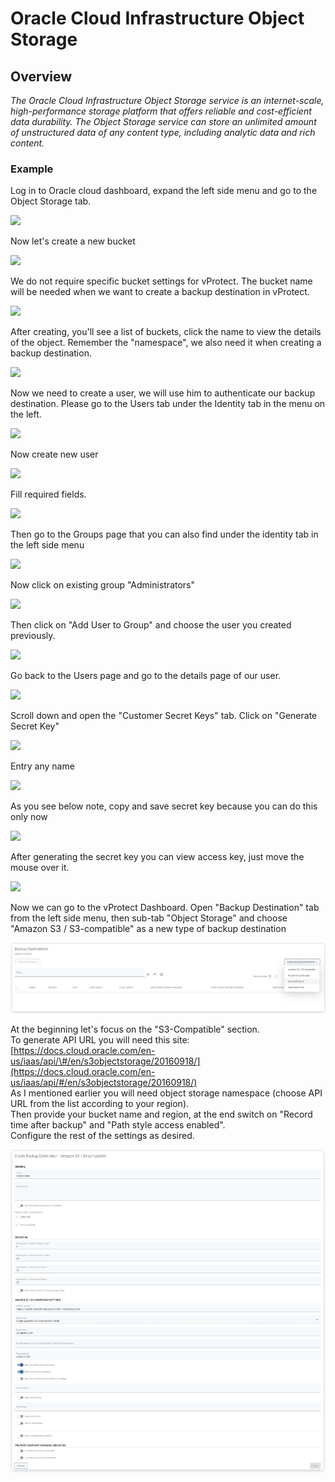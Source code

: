 # Oracle Cloud Infrastructure Object Storage

## Overview

_The Oracle Cloud Infrastructure Object Storage service is an internet-scale, high-performance storage platform that offers reliable and cost-efficient data durability. The Object Storage service can store an unlimited amount of unstructured data of any content type, including analytic data and rich content._

### Example

Log in to Oracle cloud dashboard, expand the left side menu and go to the Object Storage tab.

![](../../../.gitbook/assets/object-storage-oracle-cloud-object-storage.jpg)

Now let's create a new bucket

![](../../../.gitbook/assets/object-storage-oracle-cloud-object-storage-bucket.jpg)

We do not require specific bucket settings for vProtect. The bucket name will be needed when we want to create a backup destination in vProtect.

![](../../../.gitbook/assets/object-storage-oracle-cloud-object-storage-bucket2.jpg)

After creating, you'll see a list of buckets, click the name to view the details of the object. Remember the "namespace", we also need it when creating a backup destination.

![](../../../.gitbook/assets/object-storage-oracle-cloud-object-storage-bucket3.jpg)

Now we need to create a user, we will use him to authenticate our backup destination. Please go to the Users tab under the Identity tab in the menu on the left.

![](../../../.gitbook/assets/object-storage-oracle-cloud-user.jpg)

Now create new user

![](../../../.gitbook/assets/object-storage-oracle-cloud-user2.jpg)

Fill required fields.

![](../../../.gitbook/assets/object-storage-oracle-cloud-user3.jpg)

Then go to the Groups page that you can also find under the identity tab in the left side menu

![](../../../.gitbook/assets/object-storage-oracle-cloud-user-group.jpg)

Now click on existing group "Administrators"

![](../../../.gitbook/assets/object-storage-oracle-cloud-user-group2.jpg)

Then click on "Add User to Group" and choose the user you created previously.

![](../../../.gitbook/assets/object-storage-oracle-cloud-user-group3.jpg)

Go back to the Users page and go to the details page of our user.

![](../../../.gitbook/assets/object-storage-oracle-cloud-user-secrets.jpg)

Scroll down and open the "Customer Secret Keys" tab. Click on "Generate Secret Key"

![](../../../.gitbook/assets/object-storage-oracle-cloud-user-secrets2.jpg)

Entry any name

![](../../../.gitbook/assets/object-storage-oracle-cloud-user-secrets3.jpg)

As you see below note, copy and save secret key because you can do this only now

![](../../../.gitbook/assets/object-storage-oracle-cloud-user-secrets4.jpg)

After generating the secret key you can view access key, just move the mouse over it.

![](../../../.gitbook/assets/object-storage-oracle-cloud-user-secrets5.jpg)

Now we can go to the vProtect Dashboard. Open "Backup Destination" tab from the left side menu, then sub-tab "Object Storage" and choose "Amazon S3 / S3-compatible" as a new type of backup destination

![](../../../.gitbook/assets/backup-destinations-object-storage%20%284%29.jpg)

At the beginning let's focus on the "S3-Compatible" section.  
To generate API URL you will need this site: [https://docs.cloud.oracle.com/en-us/iaas/api/\#/en/s3objectstorage/20160918/](https://docs.cloud.oracle.com/en-us/iaas/api/#/en/s3objectstorage/20160918/)  
As I mentioned earlier you will need object storage namespace \(choose API URL from the list according to your region\).  
Then provide your bucket name and region, at the end switch on "Record time after backup" and "Path style access enabled".  
Configure the rest of the settings as desired.

![](../../../.gitbook/assets/backup-destinations-object-storage-oracle.jpg)

